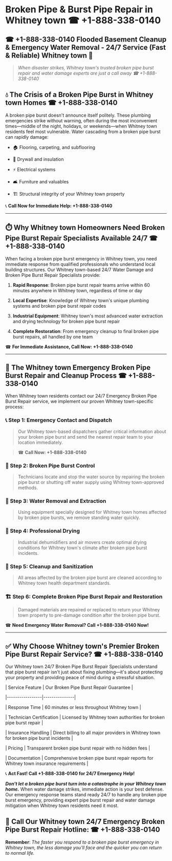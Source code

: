 # Broken Pipe & Burst Pipe Repair in Whitney town ☎ +1-888-338-0140  
## ☎ +1-888-338-0140 Flooded Basement Cleanup & Emergency Water Removal - 24/7 Service (Fast & Reliable) Whitney town 🚨  

> *When disaster strikes, Whitney town's trusted broken pipe burst repair and water damage experts are just a call away ☎ +1-888-338-0140*  

## 💧 The Crisis of a Broken Pipe Burst in Whitney town Homes ☎ +1-888-338-0140  

A broken pipe burst doesn't announce itself politely. These plumbing emergencies strike without warning, often during the most inconvenient times—middle of the night, holidays, or weekends—when Whitney town residents feel most vulnerable. Water cascading from a broken pipe burst can rapidly damage:  

* 🏠 Flooring, carpeting, and subflooring  
* 🧱 Drywall and insulation  
* ⚡ Electrical systems  
* 🛋️ Furniture and valuables  
* 🏗️ Structural integrity of your Whitney town property  

📞 **Call Now for Immediate Help: +1-888-338-0140**  

---  

## ⏱️ Why Whitney town Homeowners Need Broken Pipe Burst Repair Specialists Available 24/7 ☎ +1-888-338-0140  

When facing a broken pipe burst emergency in Whitney town, you need immediate response from qualified professionals who understand local building structures. Our Whitney town-based 24/7 Water Damage and Broken Pipe Burst Repair Specialists provide:  

1. **Rapid Response**: Broken pipe burst repair teams arrive within 60 minutes anywhere in Whitney town, regardless of time or day  
2. **Local Expertise**: Knowledge of Whitney town's unique plumbing systems and broken pipe burst repair codes  
3. **Industrial Equipment**: Whitney town's most advanced water extraction and drying technology for broken pipe burst repair  
4. **Complete Restoration**: From emergency cleanup to final broken pipe burst repairs, all handled by one team  

☎ **For Immediate Assistance, Call Now: +1-888-338-0140**  

---  

## 🔧 The Whitney town Emergency Broken Pipe Burst Repair and Cleanup Process ☎ +1-888-338-0140  

When Whitney town residents contact our 24/7 Emergency Broken Pipe Burst Repair service, we implement our proven Whitney town-specific process:  

### 📞 Step 1: Emergency Contact and Dispatch  
> Our Whitney town-based dispatchers gather critical information about your broken pipe burst and send the nearest repair team to your location immediately.  
> ☎ **Call Now: +1-888-338-0140**  

### 🚿 Step 2: Broken Pipe Burst Control  
> Technicians locate and stop the water source by repairing the broken pipe burst or shutting off water supply using Whitney town-approved methods.  

### 🌊 Step 3: Water Removal and Extraction  
> Using equipment specially designed for Whitney town homes affected by broken pipe bursts, we remove standing water quickly.  

### 💨 Step 4: Professional Drying  
> Industrial dehumidifiers and air movers create optimal drying conditions for Whitney town's climate after broken pipe burst incidents.  

### 🧼 Step 5: Cleanup and Sanitization  
> All areas affected by the broken pipe burst are cleaned according to Whitney town health department standards.  

### 🏗️ Step 6: Complete Broken Pipe Burst Repair and Restoration  
> Damaged materials are repaired or replaced to return your Whitney town property to pre-damage condition after the broken pipe burst.  

☎ **Need Emergency Water Removal? Call +1-888-338-0140 Now!**  

---  

## ✅ Why Choose Whitney town's Premier Broken Pipe Burst Repair Service? ☎ +1-888-338-0140  

Our Whitney town 24/7 Broken Pipe Burst Repair Specialists understand that pipe burst repair isn't just about fixing plumbing—it's about protecting your property and providing peace of mind during a stressful situation.  

| Service Feature | Our Broken Pipe Burst Repair Guarantee |  
|-----------------|---------------|  
| Response Time | 60 minutes or less throughout Whitney town |  
| Technician Certification | Licensed by Whitney town authorities for broken pipe burst repair |  
| Insurance Handling | Direct billing to all major providers in Whitney town for broken pipe burst incidents |  
| Pricing | Transparent broken pipe burst repair with no hidden fees |  
| Documentation | Comprehensive broken pipe burst repair reports for Whitney town insurance requirements |  

📞 **Act Fast! Call +1-888-338-0140 for 24/7 Emergency Help!**  

***Don't let a broken pipe burst turn into a catastrophe in your Whitney town home.*** When water damage strikes, immediate action is your best defense. Our emergency response teams stand ready 24/7 to handle any broken pipe burst emergency, providing expert pipe burst repair and water damage mitigation when Whitney town residents need it most.  

## 📱 Call Our Whitney town 24/7 Emergency Broken Pipe Burst Repair Hotline: ☎ +1-888-338-0140  

**Remember**: *The faster you respond to a broken pipe burst emergency in Whitney town, the less damage you'll face and the quicker you can return to normal life.*